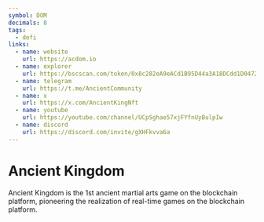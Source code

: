 ```yaml
---
symbol: DOM
decimals: 8
tags:
  - defi
links:
  - name: website
    url: https://acdom.io
  - name: explorer
    url: https://bscscan.com/token/0x8c282eA9eACd1B95D44a3A18DCdd1D0472868998
  - name: telegram
    url: https://t.me/AncientCommunity
  - name: x
    url: https://x.com/AncientKingNft
  - name: youtube
    url: https://youtube.com/channel/UCpSghae57xjFYfnUyBulpIw
  - name: discord
    url: https://discord.com/invite/gXHFkvva6a
---
```


# Ancient Kingdom

Ancient Kingdom is the 1st ancient martial arts game on the blockchain platform, pioneering the realization of real-time games on the blockchain platform.

